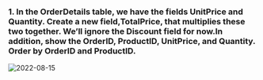 ### 1. In the OrderDetails table, we have the fields UnitPrice and Quantity. Create a new field,TotalPrice, that multiplies these two together. We’ll ignore the Discount field for now.In addition, show the OrderID, ProductID, UnitPrice, and Quantity. Order by OrderID and ProductID.
  
  
 ![2022-08-15](https://user-images.githubusercontent.com/111266884/184586223-2fec2d5f-105f-4e88-b684-56ee1af44fe2.png)
